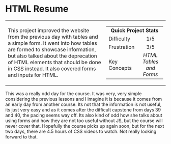 
# HTML Resume



<table border='0'>

<tr>
  <td>
    This project improved the website from the previous day with tables and a simple form. It went into how tables are formed to showcase information, but also talked about the deprecation of HTML elements that should be done in CSS instead. It also covered forms and inputs for HTML.
  </td>
  <td>
    <div>
      <table>
        <tr>
          <td align='center' colspan="2"><strong>Quick Project Stats</strong></td>
        </tr>
        <tr>
          <td>Difficulty</td>
          <td align='center'>1/5</td>
        </tr>
        <tr>
          <td>Frustration</td>
          <td align='center'>3/5</td>
        </tr>
        <tr>
          <td>Key Concepts</td>
          <td align='center'><em>HTML Tables and Forms</em></td>
        </tr>
      </table>
    </div>
  </td>
</tr>
</table>

This was a really odd day for the course. It was very, very simple considering the previous lessons and I imagine it is because it comes from an early day from another course. Its not that the information is not useful, its just very easy and as it comes after the difficult capstone from days 39 and 40, the pacing seems way off. Its also kind of odd how she talks about using forms and how they are not too useful without JS, but the course will never cover that. Hopefully the course picks up again soon, but for the next two days, there are 4.5 hours of CSS videos to watch. Not really looking forward to that.
